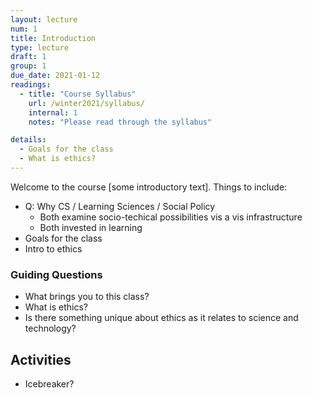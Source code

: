 ```yaml
---
layout: lecture
num: 1
title: Introduction
type: lecture
draft: 1
group: 1
due_date: 2021-01-12
readings:
  - title: "Course Syllabus"
    url: /winter2021/syllabus/
    internal: 1
    notes: "Please read through the syllabus"

details:
  - Goals for the class
  - What is ethics?
---
```


Welcome to the course [some introductory text]. Things to include:
* Q: Why CS / Learning Sciences / Social Policy 
    * Both examine  socio-techical possibilities vis a vis infrastructure
    * Both invested in learning
* Goals for the class
* Intro to ethics

### Guiding Questions
* What brings you to this class?
* What is ethics?
* Is there something unique about ethics as it relates to science and technology?

## Activities
* Icebreaker?
